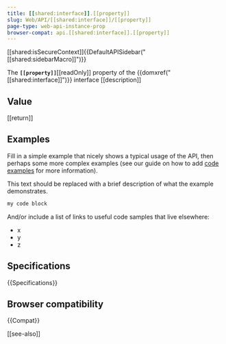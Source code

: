 ```yaml
---
title: [[shared:interface]].[[property]]
slug: Web/API/[[shared:interface]]/[[property]]
page-type: web-api-instance-prop
browser-compat: api.[[shared:interface]].[[property]]
---
```

[[shared:isSecureContext]]{{DefaultAPISidebar("[[shared:sidebarMacro]]")}}

The **`[[property]]`**[[readOnly]] property of the {{domxref("[[shared:interface]]")}} interface [[description]]

## Value

[[return]]

## Examples

Fill in a simple example that nicely shows a typical usage of the API, then perhaps some more complex examples (see our guide on how to add [code examples](/en-US/docs/MDN/Contribute/Structures/Code_examples) for more information).

This text should be replaced with a brief description of what the example demonstrates.

```js
my code block
```

And/or include a list of links to useful code samples that live elsewhere:

*   x
*   y
*   z

## Specifications

{{Specifications}}

## Browser compatibility

{{Compat}}

[[see-also]]
